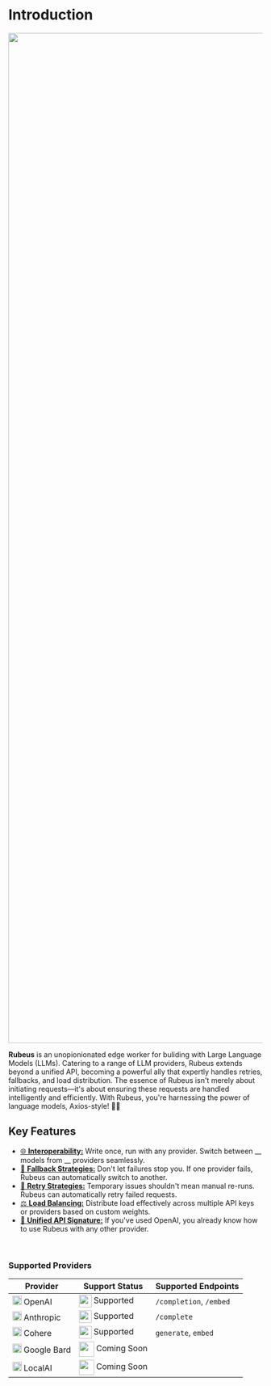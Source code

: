 # Introduction

<img src="/images/header.png" width=2000>

<div align="center">
  
<!--[![npm version](https://badge.fury.io/js/rubeus.svg)](https://badge.fury.io/js/rubeus)
[![Build Status](https://travis-ci.com/yourusername/rubeus.svg?branch=master)](https://travis-ci.com/yourusername/rubeus)
[![Coverage Status](https://coveralls.io/repos/github/yourusername/rubeus/badge.svg?branch=master)](https://coveralls.io/github/yourusername/rubeus?branch=master)
[![License: MIT](https://img.shields.io/badge/License-MIT-yellow.svg)](https://opensource.org/licenses/MIT) -->

</div>

**Rubeus** is an unopionionated edge worker for buliding with Large Language Models (LLMs). Catering to a range of LLM providers, Rubeus extends beyond a unified API, becoming a powerful ally that expertly handles retries, fallbacks, and load distribution. The essence of Rubeus isn't merely about initiating requests—it's about ensuring these requests are handled intelligently and efficiently. With Rubeus, you're harnessing the power of language models, Axios-style! 💼🚀 

## Key Features

* [🌐 **Interoperability:**](/usage/interoperability.md) Write once, run with any provider. Switch between __ models from __ providers seamlessly.
* [🔀 **Fallback Strategies:**](/usage/fallback-strategies.md) Don't let failures stop you. If one provider fails, Rubeus can automatically switch to another.
* [🔄 **Retry Strategies:**](/usage/retry-strategies.md) Temporary issues shouldn't mean manual re-runs. Rubeus can automatically retry failed requests.
* [⚖️ **Load Balancing:**](/usage/load-balancing.md) Distribute load effectively across multiple API keys or providers based on custom weights.
* [📝 **Unified API Signature:**](/usage/unified-api-signature.md) If you've used OpenAI, you already know how to use Rubeus with any other provider.
<br>

### Supported Providers

| Provider  | Support Status  | Supported Endpoints |
|---|---|---|
| <img src="/images/openai.png" width=18> OpenAI | <img src="/images/heavy_check_sign.png" width=25 align=center> Supported  | `/completion`, `/embed` |
| <img src="/images/anthropic.png" width=18> Anthropic  | <img src="/images/heavy_check_sign.png" width=25 align=center> Supported  | `/complete` |
| <img src="/images/cohere.png" width=18> Cohere  | <img src="/images/heavy_check_sign.png" width=25 align=center> Supported  | `generate`, `embed` |
| <img src="/images/bard.png" width=18> Google Bard  | <img src="/images/coming_soon.png" width=30 align=center> Coming Soon  |  |
| <img src="/images/localai.png" width=18> LocalAI  | <img src="/images/coming_soon.png" width=30 align=center> Coming Soon  |  |







